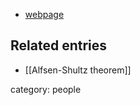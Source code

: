 

* [webpage](http://palmer.wellesley.edu/~fshultz/)

## Related entries

* [[Alfsen-Shultz theorem]]

category: people


